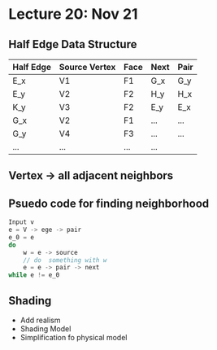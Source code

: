 # Lecture 20: Nov 21
## Half Edge Data Structure
| Half Edge | Source Vertex | Face | Next | Pair |
| - | - | - | - | - |
| E_x | V1 | F1 | G_x | G_y |
| E_y | V2 | F2 | H_y | H_x |
| K_y | V3 | F2 | E_y | E_x |
| G_x | V2 | F1 | ... | ... |
| G_y | V4 | F3 | ... | ... |
| ... | ... | ... | ... |

## Vertex -> all adjacent neighbors

## Psuedo code for finding neighborhood
```c
Input v
e = V -> ege -> pair
e_0 = e
do
    w = e -> source
    // do  something with w
    e = e -> pair -> next
while e != e_0
```

## Shading
- Add realism
- Shading Model
- Simplification fo physical model
